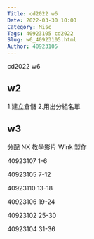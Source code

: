 ```yaml
---
Title: cd2022 w6
Date: 2022-03-30 10:00
Category: Misc
Tags: 40923105 cd2022
Slug: w6_40923105.html
Author: 40923105
---
```


cd2022 w6

<!-- PELICAN_END_SUMMARY -->

w2
----
1.建立倉儲
2.用出分組名單

w3
----
分配 NX 教學影片 Wink 製作

40923107 1-6 

40923105 7-12

40923110 13-18

40923106 19-24

40923102 25-30

40923104 31-36

